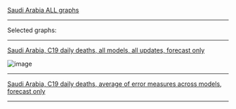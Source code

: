 [Saudi Arabia ALL graphs](https://github.com/pourmalek/CovidLongitudinalResults/blob/main/results/countries/Saudi%20Arabia/graph%2000%20Saudi%20Arabia%20ALL%20graphs.pdf)

***

Selected graphs:

***

[Saudi Arabia, C19 daily deaths, all models, all updates, forecast only](https://github.com/pourmalek/CovidLongitudinalResults/blob/main/results/countries/Saudi%20Arabia/graph%2002%20Saudi%20Arabia%20ALL%20MODELS%20C19%20daily%20deaths%20all%20updates.pdf)

![image](https://github.com/pourmalek/CovidLongitudinalResults/assets/30849720/bd291592-1a33-41d4-ba49-a48b4908c618)

***

[Saudi Arabia, C19 daily deaths, average of error measures across models, forecast only](https://github.com/pourmalek/CovidLongitudinalResults/blob/main/results/countries/Saudi%20Arabia/graph%2013a%20Saudi%20Arabia%20ALL%20MODELS%20C19%20daily%20deaths%2C%20models%20across%20error%20measures.pdf)



***
